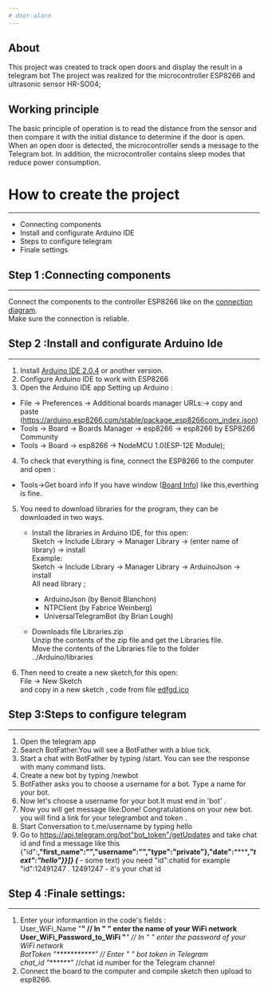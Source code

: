 ```yaml
---
# door-alarm
---
```

## About
This project was created to track open doors and display the result in a telegram bot 
The project was realized for the microcontroller ESP8266 and ultrasonic sensor HR-SO04;
## Working principle 
The basic principle of operation is to read the distance from the sensor and then compare it with the initial 
distance to determine if the door is open. When an open door is detected, the microcontroller sends a message to the Telegram bot. 
In addition, the microcontroller contains sleep modes that reduce power consumption.

# How to create the project 
---
* Сonnecting components
* Install and configurate Arduino IDE
* Steps to configure telegram 
* Finale settings
## Step 1 :Сonnecting components
---
Connect the components to the controller ESP8266 like on the [connection diagram](https://github.com/Malinka0-0/door-alarm/blob/main/%D1%81%D1%85%D0%B5%D0%BC%D0%B0.png). <br>
Make sure the connection is reliable.
## Step 2 :Install and configurate Arduino Ide
---
1. Install [Arduino IDE 2.0.4](https://www.arduino.cc/en/software) or another version.
2. Configure Arduino IDE to work with ESP8266 
3. Open the Arduino IDE app 
Setting up Arduino :
-  File -> Preferences -> Additional boards manager URLs:-> copy and paste (https://arduino.esp8266.com/stable/package_esp8266com_index.json)
-  Tools -> Board -> Boards Manager -> esp8266 -> esp8266 by ESP8266 Community
-  Tools -> Board -> esp8266 -> NodeMCU 1.0(ESP-12E Module);

4. To check that everything is fine, connect the ESP8266 to the computer  and open : 
- Tools->Get board info 
If you have window ([Board Info](https://s4scoding.com/images/arduino-genuino-uno-board-info-800x400.jpg)) like this,everthing is fine. <br> 
5. You need to download libraries for the program, they can be downloaded in two ways. 
   - Install the libraries in Arduino IDE, for this open: <br>
Sketch -> Include Library -> Manager Library -> (enter name of library) -> install <br>
Example:<br>
Sketch -> Include Library -> Manager Library -> ArduinoJson -> install <br>
All nead library ;<br>
       - ArduinoJson (by Benoit Blanchon)
       - NTPClient (by Fabrice Weinberg)
       - UniversalTelegramBot (by Brian Lough)
   
    - Downloads file Libraries.zip <br>
Unzip the contents of the zip file and get the Libraries file.<br>
Move the contents of the Libraries file to the folder ../Arduino/libraries

6. Then need to create a new sketch,for this open:<br>
File -> New Sketch <br>
and copy in a new sketch , code from file [edfgd.ico](https://github.com/Malinka0-0/door-alarm/blob/main/edfgd.ino)<br>

## Step 3:Steps to configure telegram 
---
1. Open the telegram app 
2. Search BotFather.You will see a BotFather with a blue tick.
3. Start a chat with BotFather by typing /start. You can see the response with many command lists.
4. Create a new bot by typing /newbot
5. BotFather asks you to choose a username for a bot. Type a name for your bot.
6. Now let's choose a username for your bot.It must end in 'bot' .
7. Now you will get message like:Done! Congratulations on your new bot. you will find a link for your telegrambot and token .
8. Start Conversation to t.me/username by typing hello  
9. Go to https://api.telegram.org/bot"bot_token"/getUpdates and take chat id and find a message like this
{"id":********,"first_name":"**************","username":"********","type":"private"},"date":***********,"text":"hello"}}]} (***** - some text)
you need "id":chatid for example "id":12491247 . 12491247 - it's your chat id
  
## Step 4 :Finale settings:
---
 1. Enter your informantion in the code's fields :<br>
 User_WiFi_Name "******"  // In " " enter the name of your WiFi network<br>
 User_WiFi_Password_to_WiFi "*******" //  In " " enter the password of your WiFi network <br>
 BotToken "***********" // Enter " " bot token in Telegram <br>
 chat_id  "*******" //chat id number for the Telegram channel
2. Connect the board to the computer and compile sketch then upload to esp8266. 

